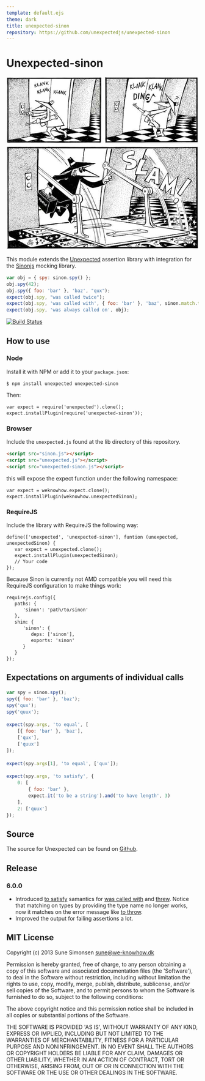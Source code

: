 ```yaml
---
template: default.ejs
theme: dark
title: unexpected-sinon
repository: https://github.com/unexpectedjs/unexpected-sinon
---
```


# Unexpected-sinon

![Unexpected spy :)](unexpectedSpy.png)

This module extends the
[Unexpected](https://github.com/unexpectedjs/unexpected) assertion
library with integration for the [Sinonjs](http://sinonjs.org/)
mocking library.

```js
var obj = { spy: sinon.spy() };
obj.spy(42);
obj.spy({ foo: 'bar' }, 'baz', "qux");
expect(obj.spy, "was called twice");
expect(obj.spy, 'was called with', { foo: 'bar' }, 'baz', sinon.match.truthy);
expect(obj.spy, 'was always called on', obj);
```

[![Build Status](https://travis-ci.org/unexpectedjs/unexpected-sinon.svg?branch=v5.1.1)](https://travis-ci.org/unexpectedjs/unexpected-sinon)

## How to use

### Node

Install it with NPM or add it to your `package.json`:

```
$ npm install unexpected unexpected-sinon
```

Then:

```js#evaluate:false
var expect = require('unexpected').clone();
expect.installPlugin(require('unexpected-sinon'));
```

### Browser

Include the `unexpected.js` found at the lib directory of this
repository.

```html
<script src="sinon.js"></script>
<script src="unexpected.js"></script>
<script src="unexpected-sinon.js"></script>
```

this will expose the expect function under the following namespace:

```js#evaluate:false
var expect = weknowhow.expect.clone();
expect.installPlugin(weknowhow.unexpectedSinon);
```

### RequireJS

Include the library with RequireJS the following way:

```js#evaluate:false
define(['unexpected', 'unexpected-sinon'], funtion (unexpected, unexpectedSinon) {
   var expect = unexpected.clone();
   expect.installPlugin(unexpectedSinon);
   // Your code
});
```

Because Sinon is currently not AMD compatible you will need this RequireJS configuration to make things work:

```js#evaluate:false
requirejs.config({
   paths: {
      'sinon': 'path/to/sinon'
   },
   shim: {
      'sinon': {
         deps: ['sinon'],
         exports: 'sinon'
      }
   }
});
```

## Expectations on arguments of individual calls

```js
var spy = sinon.spy();
spy({ foo: 'bar' }, 'baz');
spy('qux');
spy('quux');

expect(spy.args, 'to equal', [
    [{ foo: 'bar' }, 'baz'],
    ['qux'],
    ['quux']
]);

expect(spy.args[1], 'to equal', ['qux']);

expect(spy.args, 'to satisfy', {
    0: [
        { foo: 'bar' },
        expect.it('to be a string').and('to have length', 3)
    ],
    2: ['quux']
});
```

## Source

The source for Unexpected can be found on
[Github](https://github.com/unexpectedjs/unexpected-sinon).

## Release

### 6.0.0

* Introduced
  [to satisfy](http://unexpectedjs.github.io/assertions/any/to-satisfy/)
  samantics for
  [was called with](./assertions/spy/was-called-with/)
  and
  [threw](./assertions/spy/was-called-with/). Notice
  that matching on types by providing the type name no longer works,
  now it matches on the error message like
  [to throw](http://unexpectedjs.github.io/assertions/function/to-throw/).
* Improved the output for failing assertions a lot.

## MIT License

Copyright (c) 2013 Sune Simonsen <sune@we-knowhow.dk>

Permission is hereby granted, free of charge, to any person obtaining
a copy of this software and associated documentation files (the
'Software'), to deal in the Software without restriction, including
without limitation the rights to use, copy, modify, merge, publish,
distribute, sublicense, and/or sell copies of the Software, and to
permit persons to whom the Software is furnished to do so, subject to
the following conditions:

The above copyright notice and this permission notice shall be
included in all copies or substantial portions of the Software.

THE SOFTWARE IS PROVIDED 'AS IS', WITHOUT WARRANTY OF ANY KIND,
EXPRESS OR IMPLIED, INCLUDING BUT NOT LIMITED TO THE WARRANTIES OF
MERCHANTABILITY, FITNESS FOR A PARTICULAR PURPOSE AND
NONINFRINGEMENT. IN NO EVENT SHALL THE AUTHORS OR COPYRIGHT HOLDERS BE
LIABLE FOR ANY CLAIM, DAMAGES OR OTHER LIABILITY, WHETHER IN AN ACTION
OF CONTRACT, TORT OR OTHERWISE, ARISING FROM, OUT OF OR IN CONNECTION
WITH THE SOFTWARE OR THE USE OR OTHER DEALINGS IN THE SOFTWARE.
